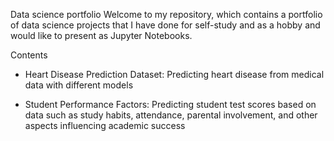 Data science portfolio
Welcome to my repository, which contains a portfolio of data science projects that I have done for self-study and as a hobby and would like to present as Jupyter Notebooks.

Contents

- Heart Disease Prediction Dataset: Predicting heart disease from medical data with different models 

- Student Performance Factors: Predicting student test scores based on data such as study habits, attendance, parental involvement, and other aspects influencing academic success

